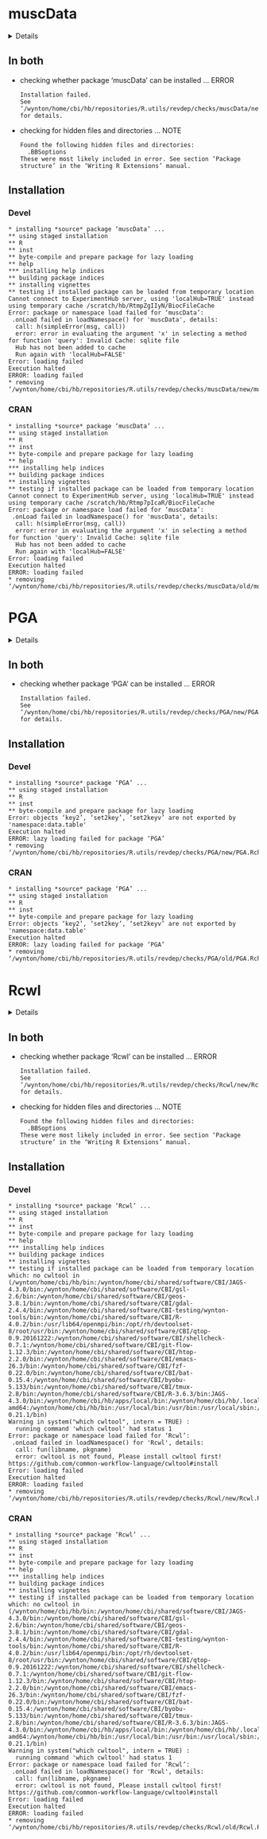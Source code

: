 # muscData

<details>

* Version: 1.2.0
* Source code: https://github.com/cran/muscData
* URL: https://github.com/HelenaLC/muscData
* BugReports: https://github.com/HelenaLC/muscData/issues
* Date/Publication: 2020-05-07
* Number of recursive dependencies: 241

Run `revdep_details(, "muscData")` for more info

</details>

## In both

*   checking whether package ‘muscData’ can be installed ... ERROR
    ```
    Installation failed.
    See ‘/wynton/home/cbi/hb/repositories/R.utils/revdep/checks/muscData/new/muscData.Rcheck/00install.out’ for details.
    ```

*   checking for hidden files and directories ... NOTE
    ```
    Found the following hidden files and directories:
      .BBSoptions
    These were most likely included in error. See section ‘Package
    structure’ in the ‘Writing R Extensions’ manual.
    ```

## Installation

### Devel

```
* installing *source* package ‘muscData’ ...
** using staged installation
** R
** inst
** byte-compile and prepare package for lazy loading
** help
*** installing help indices
** building package indices
** installing vignettes
** testing if installed package can be loaded from temporary location
Cannot connect to ExperimentHub server, using 'localHub=TRUE' instead
using temporary cache /scratch/hb/RtmpZgIIyN/BiocFileCache
Error: package or namespace load failed for ‘muscData’:
 .onLoad failed in loadNamespace() for 'muscData', details:
  call: h(simpleError(msg, call))
  error: error in evaluating the argument 'x' in selecting a method for function 'query': Invalid Cache: sqlite file
  Hub has not been added to cache
  Run again with 'localHub=FALSE'
Error: loading failed
Execution halted
ERROR: loading failed
* removing ‘/wynton/home/cbi/hb/repositories/R.utils/revdep/checks/muscData/new/muscData.Rcheck/muscData’

```
### CRAN

```
* installing *source* package ‘muscData’ ...
** using staged installation
** R
** inst
** byte-compile and prepare package for lazy loading
** help
*** installing help indices
** building package indices
** installing vignettes
** testing if installed package can be loaded from temporary location
Cannot connect to ExperimentHub server, using 'localHub=TRUE' instead
using temporary cache /scratch/hb/Rtmp7pIcaR/BiocFileCache
Error: package or namespace load failed for ‘muscData’:
 .onLoad failed in loadNamespace() for 'muscData', details:
  call: h(simpleError(msg, call))
  error: error in evaluating the argument 'x' in selecting a method for function 'query': Invalid Cache: sqlite file
  Hub has not been added to cache
  Run again with 'localHub=FALSE'
Error: loading failed
Execution halted
ERROR: loading failed
* removing ‘/wynton/home/cbi/hb/repositories/R.utils/revdep/checks/muscData/old/muscData.Rcheck/muscData’

```
# PGA

<details>

* Version: 1.18.0
* Source code: https://github.com/cran/PGA
* Date/Publication: 2020-04-27
* Number of recursive dependencies: 135

Run `revdep_details(, "PGA")` for more info

</details>

## In both

*   checking whether package ‘PGA’ can be installed ... ERROR
    ```
    Installation failed.
    See ‘/wynton/home/cbi/hb/repositories/R.utils/revdep/checks/PGA/new/PGA.Rcheck/00install.out’ for details.
    ```

## Installation

### Devel

```
* installing *source* package ‘PGA’ ...
** using staged installation
** R
** inst
** byte-compile and prepare package for lazy loading
Error: objects ‘key2’, ‘set2key’, ‘set2keyv’ are not exported by 'namespace:data.table'
Execution halted
ERROR: lazy loading failed for package ‘PGA’
* removing ‘/wynton/home/cbi/hb/repositories/R.utils/revdep/checks/PGA/new/PGA.Rcheck/PGA’

```
### CRAN

```
* installing *source* package ‘PGA’ ...
** using staged installation
** R
** inst
** byte-compile and prepare package for lazy loading
Error: objects ‘key2’, ‘set2key’, ‘set2keyv’ are not exported by 'namespace:data.table'
Execution halted
ERROR: lazy loading failed for package ‘PGA’
* removing ‘/wynton/home/cbi/hb/repositories/R.utils/revdep/checks/PGA/old/PGA.Rcheck/PGA’

```
# Rcwl

<details>

* Version: 1.4.8
* Source code: https://github.com/cran/Rcwl
* Date/Publication: 2020-07-14
* Number of recursive dependencies: 108

Run `revdep_details(, "Rcwl")` for more info

</details>

## In both

*   checking whether package ‘Rcwl’ can be installed ... ERROR
    ```
    Installation failed.
    See ‘/wynton/home/cbi/hb/repositories/R.utils/revdep/checks/Rcwl/new/Rcwl.Rcheck/00install.out’ for details.
    ```

*   checking for hidden files and directories ... NOTE
    ```
    Found the following hidden files and directories:
      .BBSoptions
    These were most likely included in error. See section ‘Package
    structure’ in the ‘Writing R Extensions’ manual.
    ```

## Installation

### Devel

```
* installing *source* package ‘Rcwl’ ...
** using staged installation
** R
** inst
** byte-compile and prepare package for lazy loading
** help
*** installing help indices
** building package indices
** installing vignettes
** testing if installed package can be loaded from temporary location
which: no cwltool in (/wynton/home/cbi/hb/bin:/wynton/home/cbi/shared/software/CBI/JAGS-4.3.0/bin:/wynton/home/cbi/shared/software/CBI/gsl-2.6/bin:/wynton/home/cbi/shared/software/CBI/geos-3.8.1/bin:/wynton/home/cbi/shared/software/CBI/gdal-2.4.4/bin:/wynton/home/cbi/shared/software/CBI-testing/wynton-tools/bin:/wynton/home/cbi/shared/software/CBI/R-4.0.2/bin:/usr/lib64/openmpi/bin:/opt/rh/devtoolset-8/root/usr/bin:/wynton/home/cbi/shared/software/CBI/qtop-0.9.20161222:/wynton/home/cbi/shared/software/CBI/shellcheck-0.7.1:/wynton/home/cbi/shared/software/CBI/git-flow-1.12.3/bin:/wynton/home/cbi/shared/software/CBI/htop-2.2.0/bin:/wynton/home/cbi/shared/software/CBI/emacs-26.3/bin:/wynton/home/cbi/shared/software/CBI/fzf-0.22.0/bin:/wynton/home/cbi/shared/software/CBI/bat-0.15.4:/wynton/home/cbi/shared/software/CBI/byobu-5.133/bin:/wynton/home/cbi/shared/software/CBI/tmux-2.8/bin:/wynton/home/cbi/shared/software/CBI/R-3.6.3/bin:JAGS-4.3.0/bin:/wynton/home/cbi/hb/apps/local/bin:/wynton/home/cbi/hb/.local/bin:/opt/sge/bin:/opt/sge/bin/lx-amd64:/wynton/home/cbi/hb/bin:/usr/local/bin:/usr/bin:/usr/local/sbin:/usr/sbin:/wynton/home/cbi/shared/software/CBI/fzf-0.21.1/bin)
Warning in system("which cwltool", intern = TRUE) :
  running command 'which cwltool' had status 1
Error: package or namespace load failed for ‘Rcwl’:
 .onLoad failed in loadNamespace() for 'Rcwl', details:
  call: fun(libname, pkgname)
  error: cwltool is not found, Please install cwltool first!
https://github.com/common-workflow-language/cwltool#install
Error: loading failed
Execution halted
ERROR: loading failed
* removing ‘/wynton/home/cbi/hb/repositories/R.utils/revdep/checks/Rcwl/new/Rcwl.Rcheck/Rcwl’

```
### CRAN

```
* installing *source* package ‘Rcwl’ ...
** using staged installation
** R
** inst
** byte-compile and prepare package for lazy loading
** help
*** installing help indices
** building package indices
** installing vignettes
** testing if installed package can be loaded from temporary location
which: no cwltool in (/wynton/home/cbi/hb/bin:/wynton/home/cbi/shared/software/CBI/JAGS-4.3.0/bin:/wynton/home/cbi/shared/software/CBI/gsl-2.6/bin:/wynton/home/cbi/shared/software/CBI/geos-3.8.1/bin:/wynton/home/cbi/shared/software/CBI/gdal-2.4.4/bin:/wynton/home/cbi/shared/software/CBI-testing/wynton-tools/bin:/wynton/home/cbi/shared/software/CBI/R-4.0.2/bin:/usr/lib64/openmpi/bin:/opt/rh/devtoolset-8/root/usr/bin:/wynton/home/cbi/shared/software/CBI/qtop-0.9.20161222:/wynton/home/cbi/shared/software/CBI/shellcheck-0.7.1:/wynton/home/cbi/shared/software/CBI/git-flow-1.12.3/bin:/wynton/home/cbi/shared/software/CBI/htop-2.2.0/bin:/wynton/home/cbi/shared/software/CBI/emacs-26.3/bin:/wynton/home/cbi/shared/software/CBI/fzf-0.22.0/bin:/wynton/home/cbi/shared/software/CBI/bat-0.15.4:/wynton/home/cbi/shared/software/CBI/byobu-5.133/bin:/wynton/home/cbi/shared/software/CBI/tmux-2.8/bin:/wynton/home/cbi/shared/software/CBI/R-3.6.3/bin:JAGS-4.3.0/bin:/wynton/home/cbi/hb/apps/local/bin:/wynton/home/cbi/hb/.local/bin:/opt/sge/bin:/opt/sge/bin/lx-amd64:/wynton/home/cbi/hb/bin:/usr/local/bin:/usr/bin:/usr/local/sbin:/usr/sbin:/wynton/home/cbi/shared/software/CBI/fzf-0.21.1/bin)
Warning in system("which cwltool", intern = TRUE) :
  running command 'which cwltool' had status 1
Error: package or namespace load failed for ‘Rcwl’:
 .onLoad failed in loadNamespace() for 'Rcwl', details:
  call: fun(libname, pkgname)
  error: cwltool is not found, Please install cwltool first!
https://github.com/common-workflow-language/cwltool#install
Error: loading failed
Execution halted
ERROR: loading failed
* removing ‘/wynton/home/cbi/hb/repositories/R.utils/revdep/checks/Rcwl/old/Rcwl.Rcheck/Rcwl’

```

